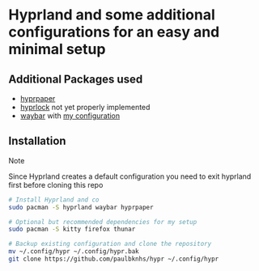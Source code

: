 # Hyprland and some additional configurations for an easy and minimal setup

## Additional Packages used

- [hyprpaper](https://github.com/hyprwm/hyprpaper)
- [hyprlock](https://github.com/hyprwm/hyprlock) not yet properly implemented
- [waybar](https://github.com/Alexays/Waybar) with [my configuration](https://github.com/paulbknhs/waybar)

## Installation

> [!NOTE]
> Since Hyprland creates a default configuration you
> need to exit hyprland first before cloning this repo

```bash
# Install Hyprland and co
sudo pacman -S hyprland waybar hyprpaper

# Optional but recommended dependencies for my setup
sudo pacman -S kitty firefox thunar

# Backup existing configuration and clone the repository
mv ~/.config/hypr ~/.config/hypr.bak
git clone https://github.com/paulbknhs/hypr ~/.config/hypr
```
